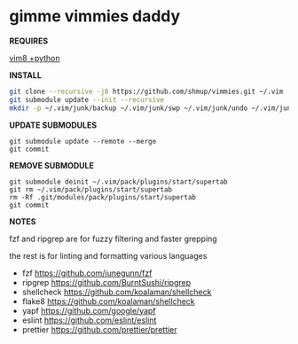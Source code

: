 gimme vimmies daddy
===================

**REQUIRES**

[vim8 +python](https://github.com/shmup/vimmies/wiki/Installing-vim8)

**INSTALL**

```sh
git clone --recursive -j8 https://github.com/shmup/vimmies.git ~/.vim
git submodule update --init --recursive
mkdir -p ~/.vim/junk/backup ~/.vim/junk/swp ~/.vim/junk/undo ~/.vim/junk/view
```

**UPDATE SUBMODULES**
```
git submodule update --remote --merge
git commit
```

**REMOVE SUBMODULE**
```
git submodule deinit ~/.vim/pack/plugins/start/supertab
git rm ~/.vim/pack/plugins/start/supertab
rm -Rf .git/modules/pack/plugins/start/supertab
git commit
```

**NOTES**

fzf and ripgrep are for fuzzy filtering and faster grepping

the rest is for linting and formatting various languages

* fzf        https://github.com/junegunn/fzf
* ripgrep    https://github.com/BurntSushi/ripgrep
* shellcheck https://github.com/koalaman/shellcheck
* flake8     https://github.com/koalaman/shellcheck
* yapf       https://github.com/google/yapf
* eslint     https://github.com/eslint/eslint
* prettier   https://github.com/prettier/prettier
